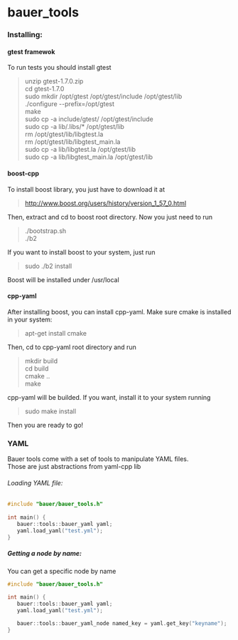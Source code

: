 # bauer_tools

### Installing:

#### gtest framewok
To run tests you should install gtest
>unzip gtest-1.7.0.zip<br />
>cd gtest-1.7.0<br />
>sudo mkdir /opt/gtest /opt/gtest/include /opt/gtest/lib<br />
>./configure --prefix=/opt/gtest<br />
>make<br />
>sudo cp -a include/gtest/ /opt/gtest/include<br />
>sudo cp -a lib/.libs/* /opt/gtest/lib<br />
>rm /opt/gtest/lib/libgtest.la<br />
>rm /opt/gtest/lib/libgtest_main.la<br />
>sudo cp -a lib/libgtest.la /opt/gtest/lib<br />
>sudo cp -a lib/libgtest_main.la /opt/gtest/lib<br />

#### boost-cpp<br />
To install boost library, you just have to download it at<br /> 
>http://www.boost.org/users/history/version_1_57_0.html<br />

Then, extract and cd to boost root directory. Now you just need to run<br />

>./bootstrap.sh<br />
>./b2<br />

If you want to install boost to your system, just run<br />

>sudo ./b2 install<br />

Boost will be installed under /usr/local<br />

#### cpp-yaml<br />
After installing boost, you can install cpp-yaml. Make sure cmake is installed in your system:<br />

>apt-get install cmake<br />

Then, cd to cpp-yaml root directory and run<br />

>mkdir build<br />
>cd build<br />
>cmake ..<br />
>make<br />

cpp-yaml will be builded. If you want, install it to your system running<br />

>sudo make install<br />

Then you are ready to go!<br />

### YAML
Bauer tools come with a set of tools to manipulate YAML files.<br />
Those are just abstractions from yaml-cpp lib <br />
###### Loading YAML file:
````c++
#include "bauer/bauer_tools.h"  
 
int main() {   
   bauer::tools::bauer_yaml yaml;  
   yaml.load_yaml("test.yml");      
}
````

##### Getting a node by name:
You can get a specific node by name <br />
````c++
#include "bauer/bauer_tools.h"

int main() {
   bauer::tools::bauer_yaml yaml;  
   yaml.load_yaml("test.yml");      

   bauer::tools::bauer_yaml_node named_key = yaml.get_key("keyname");
}
````
